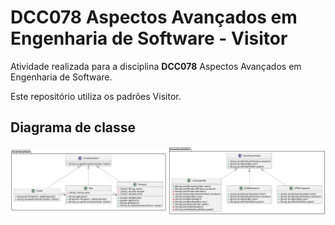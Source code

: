# DCC078 Aspectos Avançados em Engenharia de Software - Visitor

Atividade realizada para a disciplina **DCC078** Aspectos Avançados em Engenharia de Software.

Este repositório utiliza os padrões Visitor.

## Diagrama de classe

![Diagrama de classe](./src/main/java/assignments/exporter/ClassDiagram.png)
